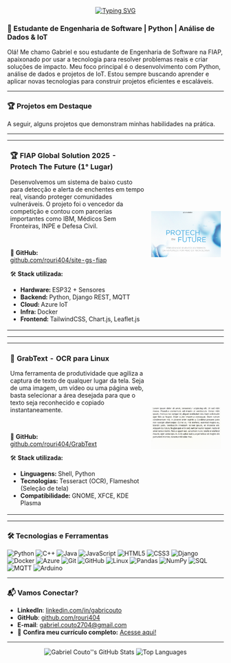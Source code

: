 <p align="center">
<a href="https://git.io/typing-svg"><img src="https://readme-typing-svg.herokuapp.com?font=Fira+Code&pause=1000&color=959595&width=435&lines=Ol%C3%A1%2C+sou+Gabriel+Couto!+%F0%9F%91%8B;Estudante+de+Engenharia+de+Software;Ci%C3%AAncia+de+Dados+%26+Matem%C3%A1tica" alt="Typing SVG" /></a>
</p>

### 🚀 Estudante de Engenharia de Software | Python | Análise de Dados & IoT

Olá! Me chamo Gabriel e sou estudante de Engenharia de Software na FIAP, apaixonado por usar a tecnologia para resolver problemas reais e criar soluções de impacto. Meu foco principal é o desenvolvimento com Python, análise de dados e projetos de IoT. Estou sempre buscando aprender e aplicar novas tecnologias para construir projetos eficientes e escaláveis.

---

### 🏆 **Projetos em Destaque**

A seguir, alguns projetos que demonstram minhas habilidades na prática.

---

<table>
  <tr>
    <td width="65%">
      <h3>🏆 FIAP Global Solution 2025 - Protech The Future (1° Lugar)</h3>
      <p>Desenvolvemos um sistema de baixo custo para detecção e alerta de enchentes em tempo real, visando proteger comunidades vulneráveis. O projeto foi o vencedor da competição e contou com parcerias importantes como IBM, Médicos Sem Fronteiras, INPE e Defesa Civil.</p>
      <br/>
      <p>🔗 <strong>GitHub:</strong><br/>
      <a href="https://github.com/rouri404/site-gs-fiap">github.com/rouri404/site-gs-fiap</a></p>
      <p>🛠️ <strong>Stack utilizada:</strong></p>
      <ul>
        <li><b>Hardware:</b> ESP32 + Sensores</li>
        <li><b>Backend:</b> Python, Django REST, MQTT</li>
        <li><b>Cloud:</b> Azure IoT</li>
        <li><b>Infra:</b> Docker</li>
        <li><b>Frontend:</b> TailwindCSS, Chart.js, Leaflet.js</li>
      </ul>
    </td>
    <td width="35%">
      <a href="https://github.com/rouri404/site-gs-fiap">
        <img src="images/globalsolution.png" alt="Imagem Global Solution" width="300">
      </a>
    </td>
  </tr>
</table>

---

<table>
  <tr>
    <td width="65%">
      <h3>🐧 GrabText - OCR para Linux</h3>
      <p>Uma ferramenta de produtividade que agiliza a captura de texto de qualquer lugar da tela. Seja de uma imagem, um vídeo ou uma página web, basta selecionar a área desejada para que o texto seja reconhecido e copiado instantaneamente.</p>
      <br/>
      <p>🔗 <strong>GitHub:</strong><br/>
      <a href="https://github.com/rouri404/GrabText">github.com/rouri404/GrabText</a></p>
      <p>🛠️ <strong>Stack utilizada:</strong></p>
      <ul>
        <li><b>Linguagens:</b> Shell, Python</li>
        <li><b>Tecnologias:</b> Tesseract (OCR), Flameshot (Seleção de tela)</li>
        <li><b>Compatibilidade:</b> GNOME, XFCE, KDE Plasma</li>
      </ul>
    </td>
    <td width="35%">
       <a href="https://github.com/rouri404/GrabText">
        <img src="images/preview.gif" alt="GIF de terminal Linux" width="300">
      </a>
    </td>
  </tr>
</table>

---

### 🛠 **Tecnologias e Ferramentas**

<img alt="Python" src="https://img.shields.io/badge/-Python-3776AB?style=flat-square&logo=python&logoColor=white" /> <img alt="C++" src="https://img.shields.io/badge/-C++-00599C?style=flat-square&logo=cplusplus&logoColor=white" /> <img alt="Java" src="https://img.shields.io/badge/-Java-007396?style=flat-square&logo=java&logoColor=white" /> <img alt="JavaScript" src="https://img.shields.io/badge/-JavaScript-F7DF1E?style=flat-square&logo=javascript&logoColor=white" /> <img alt="HTML5" src="https://img.shields.io/badge/-HTML5-E34F26?style=flat-square&logo=html5&logoColor=white" /> <img alt="CSS3" src="https://img.shields.io/badge/-CSS3-1572B6?style=flat-square&logo=css3&logoColor=white" /> <img alt="Django" src="https://img.shields.io/badge/-Django-092E20?style=flat-square&logo=django&logoColor=white" /> <img alt="Docker" src="https://img.shields.io/badge/-Docker-2496ED?style=flat-square&logo=docker&logoColor=white" /> <img alt="Azure" src="https://img.shields.io/badge/-Azure-0089D6?style=flat-square&logo=microsoftazure&logoColor=white" /> <img alt="Git" src="https://img.shields.io/badge/-Git-F05032?style=flat-square&logo=git&logoColor=white" /> <img alt="GitHub" src="https://img.shields.io/badge/-GitHub-181717?style=flat-square&logo=github&logoColor=white" /> <img alt="Linux" src="https://img.shields.io/badge/-Linux-FCC624?style=flat-square&logo=linux&logoColor=white" /> <img alt="Pandas" src="https://img.shields.io/badge/-Pandas-150458?style=flat-square&logo=pandas&logoColor=white" /> <img alt="NumPy" src="https://img.shields.io/badge/-NumPy-013243?style=flat-square&logo=numpy&logoColor=white" /> <img alt="SQL" src="https://img.shields.io/badge/-SQL-4479A1?style=flat-square&logo=postgresql&logoColor=white" /> <img alt="MQTT" src="https://img.shields.io/badge/-MQTT-660066?style=flat-square&logo=mqtt&logoColor=white" /> <img alt="Arduino" src="https://img.shields.io/badge/-Arduino-00979D?style=flat-square&logo=arduino&logoColor=white" />

---

### 📬 **Vamos Conectar?**

* **LinkedIn**: [linkedin.com/in/gabricouto](https://linkedin.com/in/gabricouto)
* **GitHub**: [github.com/rouri404](https://github.com/rouri404)
* **E-mail**: [gabriel.couto2704@gmail.com](mailto:gabriel.couto2704@gmail.com)
* 📄 **Confira meu currículo completo:** [Acesse aqui!](https://github.com/rouri404/rouri404/blob/main/curriculo.pdf)

---

<div align="center">
  <img src="https://github-readme-stats.vercel.app/api?username=rouri404&show_icons=true&count_private=true&theme=radical" alt="Gabriel Couto''s GitHub Stats" width="400"/>
  <img src="https://github-readme-stats.vercel.app/api/top-langs/?username=rouri404&layout=compact&theme=radical" alt="Top Languages" width="400"/>
</div>
